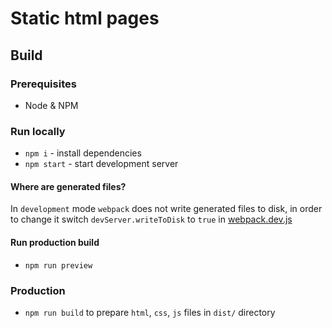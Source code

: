 Static html pages
================================
## Build

### Prerequisites

- Node & NPM

### Run locally

- `npm i` - install dependencies
- `npm start` - start development server

#### Where are generated files?

In `development` mode `webpack` does not write generated files to disk, in order to change it 
switch `devServer.writeToDisk` to `true` in [webpack.dev.js](./webpack.dev.js)

#### Run production build

- `npm run preview` 

### Production

- `npm run build` to prepare `html`, `css`, `js` files in `dist/` directory
